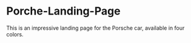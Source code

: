 # Porche-Landing-Page
This is an impressive landing page for the Porsche car, available in four colors.
